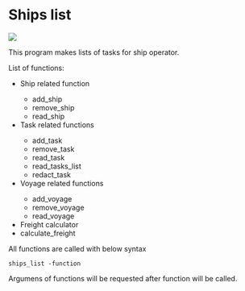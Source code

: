 # Ships list
<a href="https://codeclimate.com/github/VitaliyTomchyk/shipslist/maintainability"><img src="https://api.codeclimate.com/v1/badges/8c3645ee5c849170cc62/maintainability" /></a>

This program makes lists of tasks for ship operator.

List of functions:
<ul>
 <li>Ship related function</li>
 <ul>
   <li>add_ship</li>
   <li>remove_ship</li>
   <li>read_ship</li>
  </ul>
 <li>Task related functions</li>
  <ul>
  <li>add_task</li>
  <li>remove_task</li>
  <li>read_task</li>
  <li>read_tasks_list</li>
  <li>redact_task</li>
  </ul>
<li>Voyage related functions</li>
  <ul>
  <li>add_voyage</li>
  <li>remove_voyage</li>     
  <li>read_voyage</li>
  </ul>
<li>Freight calculator</li>
  <li>calculate_freight</li>
</ul>

All functions are called with below syntax

    ships_list -function

Argumens of functions will be requested after function will be called.